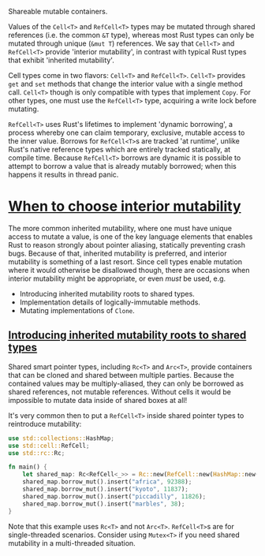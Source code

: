 Shareable mutable containers.

Values of the `Cell<T>` and `RefCell<T>` types may be mutated through shared references (i.e. the common `&T` type), whereas most Rust types can only be mutated through unique (`&mut T`) references. We say that `Cell<T>` and `RefCell<T>` provide 'interior mutability', in contrast with typical Rust types that exhibit 'inherited mutability'.

Cell types come in two flavors: `Cell<T>` and `RefCell<T>`. `Cell<T>` provides `get` and `set` methods that change the interior value with a single method call. `Cell<T>` though is only compatible with types that implement `Copy`. For other types, one must use the `RefCell<T>` type, acquiring a write lock before mutating.

`RefCell<T>` uses Rust's lifetimes to implement 'dynamic borrowing', a process whereby one can claim temporary, exclusive, mutable access to the inner value. Borrows for `RefCell<T>`s are tracked 'at runtime', unlike Rust's native reference types which are entirely tracked statically, at compile time. Because `RefCell<T>` borrows are dynamic it is possible to attempt to borrow a value that is already mutably borrowed; when this happens it results in thread panic.

# [When to choose interior mutability](https://rust-unofficial.github.io/too-many-lists/fourth-building.html#when-to-choose-interior-mutability)

The more common inherited mutability, where one must have unique access to mutate a value, is one of the key language elements that enables Rust to reason strongly about pointer aliasing, statically preventing crash bugs. Because of that, inherited mutability is preferred, and interior mutability is something of a last resort. Since cell types enable mutation where it would otherwise be disallowed though, there are occasions when interior mutability might be appropriate, or even *must* be used, e.g.

- Introducing inherited mutability roots to shared types.
- Implementation details of logically-immutable methods.
- Mutating implementations of `Clone`.

## [Introducing inherited mutability roots to shared types](https://rust-unofficial.github.io/too-many-lists/fourth-building.html#introducing-inherited-mutability-roots-to-shared-types)

Shared smart pointer types, including `Rc<T>` and `Arc<T>`, provide containers that can be cloned and shared between multiple parties. Because the contained values may be multiply-aliased, they can only be borrowed as shared references, not mutable references. Without cells it would be impossible to mutate data inside of shared boxes at all!

It's very common then to put a `RefCell<T>` inside shared pointer types to reintroduce mutability:

```rust
use std::collections::HashMap;
use std::cell::RefCell;
use std::rc::Rc;

fn main() {
    let shared_map: Rc<RefCell<_>> = Rc::new(RefCell::new(HashMap::new()));
    shared_map.borrow_mut().insert("africa", 92388);
    shared_map.borrow_mut().insert("kyoto", 11837);
    shared_map.borrow_mut().insert("piccadilly", 11826);
    shared_map.borrow_mut().insert("marbles", 38);
}
```

Note that this example uses `Rc<T>` and not `Arc<T>`. `RefCell<T>`s are for single-threaded scenarios. Consider using `Mutex<T>` if you need shared mutability in a multi-threaded situation.

